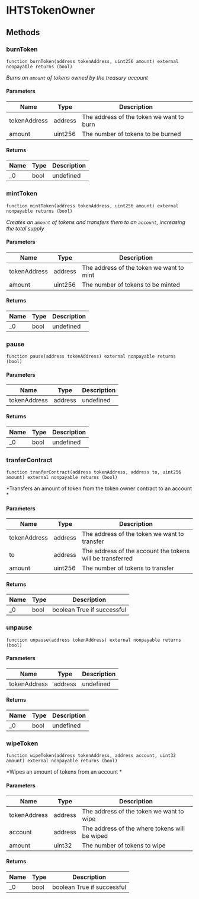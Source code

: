 # IHTSTokenOwner









## Methods

### burnToken

```solidity
function burnToken(address tokenAddress, uint256 amount) external nonpayable returns (bool)
```



*Burns an `amount` of tokens owned by the treasury account*

#### Parameters

| Name | Type | Description |
|---|---|---|
| tokenAddress | address | The address of the token we want to burn |
| amount | uint256 | The number of tokens to be burned |

#### Returns

| Name | Type | Description |
|---|---|---|
| _0 | bool | undefined |

### mintToken

```solidity
function mintToken(address tokenAddress, uint256 amount) external nonpayable returns (bool)
```



*Creates an `amount` of tokens and transfers them to an `account`, increasing the total supply*

#### Parameters

| Name | Type | Description |
|---|---|---|
| tokenAddress | address | The address of the token we want to mint |
| amount | uint256 | The number of tokens to be minted |

#### Returns

| Name | Type | Description |
|---|---|---|
| _0 | bool | undefined |

### pause

```solidity
function pause(address tokenAddress) external nonpayable returns (bool)
```





#### Parameters

| Name | Type | Description |
|---|---|---|
| tokenAddress | address | undefined |

#### Returns

| Name | Type | Description |
|---|---|---|
| _0 | bool | undefined |

### tranferContract

```solidity
function tranferContract(address tokenAddress, address to, uint256 amount) external nonpayable returns (bool)
```



*Transfers an amount of token from the token owner contract to an account    *

#### Parameters

| Name | Type | Description |
|---|---|---|
| tokenAddress | address | The address of the token we want to transfer |
| to | address | The address of the account the tokens will be transferred |
| amount | uint256 | The number of tokens to transfer |

#### Returns

| Name | Type | Description |
|---|---|---|
| _0 | bool | boolean True if successful        |

### unpause

```solidity
function unpause(address tokenAddress) external nonpayable returns (bool)
```





#### Parameters

| Name | Type | Description |
|---|---|---|
| tokenAddress | address | undefined |

#### Returns

| Name | Type | Description |
|---|---|---|
| _0 | bool | undefined |

### wipeToken

```solidity
function wipeToken(address tokenAddress, address account, uint32 amount) external nonpayable returns (bool)
```



*Wipes an amount of tokens from an account    *

#### Parameters

| Name | Type | Description |
|---|---|---|
| tokenAddress | address | The address of the token we want to wipe |
| account | address | The address of the where tokens will be wiped |
| amount | uint32 | The number of tokens to wipe |

#### Returns

| Name | Type | Description |
|---|---|---|
| _0 | bool | boolean True if successful        |




